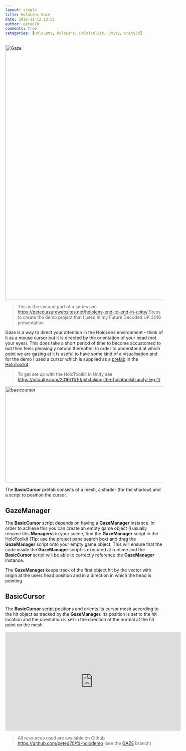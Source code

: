 ```yaml
---
layout: single
title: HoloLens Gaze
date: 2016-11-12 12:52
author: peted70
comments: true
categories: [HoloLens, HoloLens, HoloToolkit, Unity, unity3d]
---
```

<p><a href="http://peted.azurewebsites.net/wp-content/uploads/2016/11/Gaze.png"><img title="Gaze" style="border-left-width: 0px; border-right-width: 0px; background-image: none; border-bottom-width: 0px; padding-top: 0px; padding-left: 0px; display: inline; padding-right: 0px; border-top-width: 0px" border="0" alt="Gaze" src="http://peted.azurewebsites.net/wp-content/uploads/2016/11/Gaze_thumb.png" width="706" height="810"></a></p> <blockquote> <p>This is the second part of a series see <a title="https://peted.azurewebsites.net/hololens-end-to-end-in-unity/" href="https://peted.azurewebsites.net/hololens-end-to-end-in-unity/">https://peted.azurewebsites.net/hololens-end-to-end-in-unity/</a> Steps to create the demo project that I used in my Future Decoded UK 2016 presentation</p></blockquote> <p>Gaze is a way to direct your attention in the HoloLens environment – think of it as a mouse cursor but it is directed by the orientation of your head (not your eyes). This does take a short period of time to become accustomed to but then feels pleasingly natural thereafter. In order to understand at which point we are gazing at it is useful to have some kind of a visualisation and for the demo I used a cursor which is supplied as a <a href="https://docs.unity3d.com/Manual/Prefabs.html" target="_blank">prefab</a> in the <a href="https://github.com/Microsoft/HoloToolkit" target="_blank">HoloToolkit</a>. </p> <blockquote> <p>To get set up with the HoloToolkit in Unity see <a title="https://mtaulty.com/2016/11/10/hitchiking-the-holotoolkit-unity-leg-1/" href="https://mtaulty.com/2016/11/10/hitchiking-the-holotoolkit-unity-leg-1/">https://mtaulty.com/2016/11/10/hitchiking-the-holotoolkit-unity-leg-1/</a></p></blockquote> <p><a href="http://peted.azurewebsites.net/wp-content/uploads/2016/11/basiccursor.png"><img title="basiccursor" style="border-left-width: 0px; border-right-width: 0px; background-image: none; border-bottom-width: 0px; padding-top: 0px; padding-left: 0px; display: inline; padding-right: 0px; border-top-width: 0px" border="0" alt="basiccursor" src="http://peted.azurewebsites.net/wp-content/uploads/2016/11/basiccursor_thumb.png" width="729" height="305"></a></p> <p>The <strong>BasicCursor</strong> prefab consists of a mesh, a shader (for the shadow) and a script to position the cursor.</p> <h2>GazeManager</h2> <p>The <strong>BasicCursor</strong> script depends on having a <strong>GazeManager</strong> instance. In order to achieve this you can create an empty game object (I usually rename this <strong>Managers</strong>) in your scene, find the <strong>GazeManager</strong> script in the HoloToolkit (Tip: use the project pane search box) and drag the <strong>GazeManager</strong> script onto your empty game object. This will ensure that the code inside the <strong>GazeManager</strong> script is executed at runtime and the <strong>BasicCursor</strong> script will be able to correctly reference the <strong>GazeManager</strong> instance. </p> <p>The <strong>GazeManager</strong> keeps track of the first object hit by the vector with origin at the users head position and in a direction in which the head is pointing. </p> <h2>BasicCursor</h2> <p>The <strong>BasicCursor</strong> script positions and orients its cursor mesh according to the hit object as tracked by the <strong>GazeManager. </strong>Its position is set to the hit location and the orientation is set in the direction of the normal at the hit point on the mesh.</p><iframe height="315" src="https://www.youtube.com/embed/iL9ovolF3Y8" frameborder="0" width="560" allowfullscreen></iframe> <blockquote> <p>All resources used are available on Github <a href="https://github.com/peted70/fd-holodemo">https://github.com/peted70/fd-holodemo</a> (see the <a href="https://github.com/peted70/fd-holodemo/tree/GAZE" target="_blank">GAZE</a> branch)</p></blockquote>
